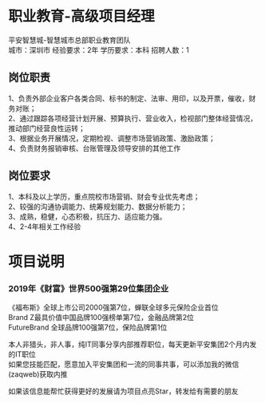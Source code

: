# 职业教育-高级项目经理
平安智慧城-智慧城市总部职业教育团队  
城市：深圳市 经验要求：2年 学历要求：本科  招聘人数：1

## 岗位职责
1、负责外部企业客户各类合同、标书的制定、法审、用印，以及开票，催收，财务对账；   
2、通过跟踪各项经营计划开展、预算执行、营业收入，检视部门整体经营情况，推动部门经营良性运转；   
3、根据业务开展情况，定期检视、调整市场营销政策、激励政策；   
4、负责财务报销审核、台账管理及领导安排的其他工作

## 岗位要求
1、本科及以上学历，重点院校市场营销、财会专业优先考虑；   
2、较强的沟通协调能力、统筹规划能力、数据分析能力；   
3、成熟，稳健，心态积极，抗压力、适应能力强。   
4、2-4年相关工作经验

# 项目说明

### 2019年《财富》世界500强第29位集团企业
《福布斯》全球上市公司2000强第7位，蝉联全球多元保险企业首位  
Brand Z最具价值中国品牌100强榜单第7位，金融品牌第2位  
FutureBrand 全球品牌100强第7位，保险品牌第1位

本人非猎头，非人事，纯IT同事分享内部推荐职位，每天更新平安集团2个月内发的IT职位  
如果您技能匹配，愿意加入平安集团和一流的同事共事，可以添加我的微信(zaqweb)获取内推 

如果该信息能帮忙获得更好的发展请为项目点亮Star，转发给有需要的朋友




